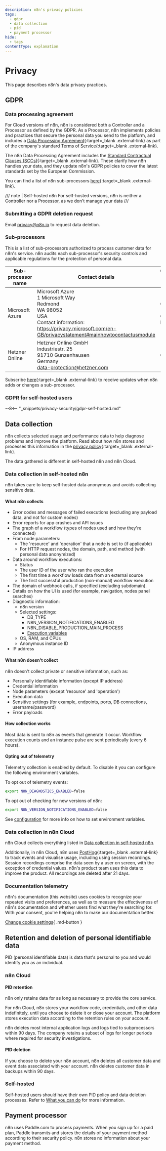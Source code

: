 ```yaml
---
description: n8n's privacy policies
tags:
  - gdpr
  - data collection
  - pid
  - payment processor
hide:
  - tags
contentType: explanation
---
```


<!-- vale off -->

# Privacy

This page describes n8n's data privacy practices.

## GDPR

### Data processing agreement

For Cloud versions of n8n, n8n is considered both a Controller and a Processor as defined by the GDPR. As a Processor, n8n implements policies and practices that secure the personal data you send to the platform, and includes a [Data Processing Agreement](https://n8n.io/legal/#data){:target=_blank .external-link} as part of the company's standard [Terms of Service](https://n8n.io/legal/#terms){:target=_blank .external-link}.

The n8n Data Processing Agreement includes the [Standard Contractual Clauses (SCCs)](https://ec.europa.eu/info/law/law-topic/data-protection/international-dimension-data-protection/standard-contractual-clauses-scc_en){:target=_blank .external-link}. These clarify how n8n handles your data, and they update n8n's GDPR policies to cover the latest standards set by the European Commission.

You can find a list of n8n sub-processors [here](https://n8n.io/legal/#subprocessors){:target=_blank .external-link}.

/// note | Self-hosted n8n
For self-hosted versions, n8n is neither a Controller nor a Processor, as we don't manage your data
///
### Submitting a GDPR deletion request

Email privacy@n8n.io to request data deletion.

### Sub-processors

This is a list of sub-processors authorized to process customer data for n8n's service. n8n audits each sub-processor's security controls and applicable regulations for the protection of personal data.

| Sub-processor name | Contact details | Geographic location of processing |
| ------------------ | --------------- | --------------------------------- |
| Microsoft Azure | Microsoft Azure <br /> 1 Microsoft Way <br /> Redmond <br /> WA 98052 <br /> USA <br /> Contact information: https://privacy.microsoft.com/en-GB/privacystatement#mainhowtocontactusmodule | Germany (West Central Region) |
| Hetzner Online | Hetzner Online GmbH <br /> Industriestr. 25 <br /> 91710 Gunzenhausen <br /> Germany <br /> data-protection@hetzner.com | Germany |

Subscribe [here](https://n8n-community.typeform.com/to/FdeRxSkH?typeform-source=n8n.io){:target=_blank .external-link} to receive updates when n8n adds or changes a sub-processor.

### GDPR for self-hosted users

--8<-- "_snippets/privacy-security/gdpr-self-hosted.md"



## Data collection 

n8n collects selected usage and performance data to help diagnose problems and improve the platform. Read about how n8n stores and processes this information in the [privacy policy](https://n8n.io/legal/#privacy){:target=_blank .external-link}.

The data gathered is different in self-hosted n8n and n8n Cloud.

### Data collection in self-hosted n8n

n8n takes care to keep self-hosted data anonymous and avoids collecting sensitive data. 

#### What n8n collects

- Error codes and messages of failed executions (excluding any payload data, and not for custom nodes)
- Error reports for app crashes and API issues
- The graph of a workflow (types of nodes used and how they're connected)
- From node parameters:
    - The 'resource' and 'operation' that a node is set to (if applicable)
    - For HTTP request nodes, the domain, path, and method (with personal data anonymized)
- Data around workflow executions:  
    - Status
    - The user ID of the user who ran the execution
    - The first time a workflow loads data from an external source
    - The first successful production (non-manual) workflow execution
- The domain of webhook calls, if specified (excluding subdomain).
- Details on how the UI is used (for example, navigation, nodes panel searches)
- Diagnostic information:
    - n8n version
    - Selected settings:
        - DB_TYPE
        - N8N_VERSION_NOTIFICATIONS_ENABLED
        - N8N_DISABLE_PRODUCTION_MAIN_PROCESS
        - [Execution variables](/hosting/configuration/environment-variables/#executions)
    - OS, RAM, and CPUs
    - Anonymous instance ID
 - IP address

#### What n8n doesn't collect

n8n doesn't collect private or sensitive information, such as:

- Personally identifiable information (except IP address)
- Credential information
- Node parameters (except 'resource' and 'operation')
- Execution data
- Sensitive settings (for example, endpoints, ports, DB connections, username/password)
- Error payloads

#### How collection works

Most data is sent to n8n as events that generate it occur. Workflow execution counts and an instance pulse are sent periodically (every 6 hours).

#### Opting out of telemetry

Telemetry collection is enabled by default. To disable it you can configure the following environment variables.

To opt out of telemetry events:

```bash
export N8N_DIAGNOSTICS_ENABLED=false
```

To opt out of checking for new versions of n8n:

```bash
export N8N_VERSION_NOTIFICATIONS_ENABLED=false
```

See [configuration](/hosting/configuration/) for more info on how to set environment variables.

### Data collection in n8n Cloud

n8n Cloud collects everything listed in [Data collection in self-hosted n8n](#data-collection-in-self-hosted-n8n).

Additionally, in n8n Cloud, n8n uses [PostHog](https://posthog.com/){:target=_blank .external-link} to track events and visualise usage, including using session recordings. Session recordings comprise the data seen by a user on screen, with the exception of credential values. n8n's product team uses this data to improve the product. All recordings are deleted after 21 days.

### Documentation telemetry

n8n's documentation (this website) uses cookies to recognize your repeated visits and preferences, as well as to measure the effectiveness of n8n's documentation and whether users find what they're searching for. With your consent, you're helping n8n to make our documentation better.

[Change cookie settings](#__consent){ .md-button }

## Retention and deletion of personal identifiable data

PID (personal identifiable data) is data that's personal to you and would identify you as an individual.

### n8n Cloud

#### PID retention

n8n only retains data for as long as necessary to provide the core service. 

For n8n Cloud, n8n stores your workflow code, credentials, and other data indefinitely, until you choose to delete it or close your account. The platform stores execution data according to the retention rules on your account.

n8n deletes most internal application logs and logs tied to subprocessors within 90 days. The company retains a subset of logs for longer periods where required for security investigations.

#### PID deletion

If you choose to delete your n8n account, n8n deletes all customer data and event data associated with your account. n8n deletes customer data in backups within 90 days.

### Self-hosted

Self-hosted users should have their own PID policy and data deletion processes. Refer to [What you can do](/privacy-security/what-you-can-do/) for more information.

## Payment processor

n8n uses Paddle.com to process payments. When you sign up for a paid plan, Paddle transmits and stores the details of your payment method according to their security policy. n8n stores no information about your payment method.

<!-- vale on -->
